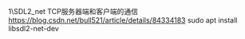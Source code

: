 1\SDL2_net TCP服务器端和客户端的通信
https://blog.csdn.net/bull521/article/details/84334183
sudo apt install libsdl2-net-dev
